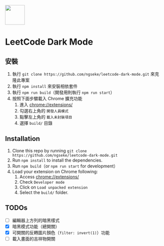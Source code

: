 <img src="src/assets/img/icon-128.png" width="64"/>

# LeetCode Dark Mode

## 安裝

1. 執行 `git clone https://github.com/ngseke/leetcode-dark-mode.git` 來克隆此專案
1. 執行 `npm install` 來安裝相依套件
1. 執行 `npm run build`（開發用則執行 `npm run start`）
1. 按照下面步驟載入 Chrome 擴充功能
    1. 進入 [chrome://extensions/](chrome://extensions/)
    2. 勾選右上角的 `開發人員模式`
    3. 點擊左上角的 `載入未封裝項目`
    4. 選擇 `build/` 目錄


## Installation

1. Clone this repo by running `git clone https://github.com/ngseke/leetcode-dark-mode.git`
1. Run `npm install` to install the dependencies.
1. Run `npm build`（or `npm run start` for development）
1. Load your extension on Chrome following:
    1. Access [chrome://extensions/](chrome://extensions/)
    2. Check `Developer mode`
    3. Click on `Load unpacked extension`
    4. Select the `build/` folder.

## TODOs

- [ ] 編輯器上方列的暗黑樣式
- [x] 暗黑模式功能（總開關）
- [x] 可開關的反轉圖片顏色（`filter: invert(1)`）功能
- [ ] 載入畫面的吉祥物開關
